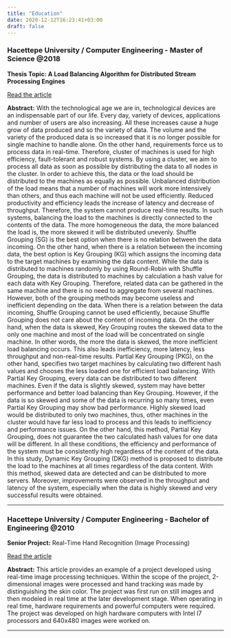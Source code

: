 ```yaml
---
title: "Education"
date: 2020-12-12T16:23:41+03:00
draft: false
---
```


### Hacettepe University / Computer Engineering - Master of Science @2018

**Thesis Topic: A Load Balancing Algorithm for Distributed Stream Processing Engines**

[Read the article](../files/article-dkg.pdf "A Load Balancing Algorithm for Distributed Stream Processing Engines")

**Abstract:**
With the technological age we are in, technological devices are an indispensable part of our life. Every day, variety of devices, applications and number of users are also increasing. All these increases cause a huge grow of data produced and so the variety of data. The volume and the variety of the produced data is so increased that it is no longer possible for single machine to handle alone. On the other hand, requirements force us to process data in real-time. Therefore, cluster of machines is used for high efficiency, fault-tolerant and robust systems. By using a cluster, we aim to process all data as soon as possible by distributing the data to all nodes in the cluster. In order to achieve this, the data or the load should be distributed to the machines as equally as possible. Unbalanced distribution of the load means that a number of machines will work more intensively than others, and thus each machine will not be used efficiently. Reduced productivity and efficiency leads the increase of latency and decrease of throughput. Therefore, the system cannot produce real-time results. In such systems, balancing the load to the machines is directly connected to the contents of the data. The more homogeneous the data, the more balanced the load is, the more skewed it will be distributed unevenly. Shuffle Grouping (SG) is the best option when there is no relation between the data incoming. On the other hand, when there is a relation between the incoming data, the best option is Key Grouping (KG) which assigns the incoming data to the target machines by examining the data content. While the data is distributed to machines randomly by using Round-Robin with Shuffle Grouping, the data is distributed to machines by calculation a hash value for each data with Key Grouping. Therefore, related data can be gathered in the same machine and there is no need to aggregate from several machines. However, both of the grouping methods may become useless and inefficient depending on the data. When there is a relation between the data incoming, Shuffle Grouping cannot be used efficiently, because Shuffle Grouping does not care about the content of incoming data. On the other hand, when the data is skewed, Key Grouping routes the skewed data to the only one machine and most of the load will be concentrated on single machine. In other words, the more the data is skewed, the more inefficient load balancing occurs. This also leads inefficiency, more latency, less throughput and non-real-time results. Partial Key Grouping (PKG), on the other hand, specifies two target machines by calculating two different hash values and chooses the less loaded one for efficient load balancing. With Partial Key Grouping, every data can be distributed to two different machines. Even if the data is slightly skewed, system may have better performance and better load balancing than Key Grouping. However, if the data is so skewed and some of the data is recurring so many times, even Partial Key Grouping may show bad performance. Highly skewed load would be distributed to only two machines, thus, other machines in the cluster would have far less load to process and this leads to inefficiency and performance issues. On the other hand, this method, Partial Key Grouping, does not guarantee the two calculated hash values for one data will be different. In all these conditions, the efficiency and performance of the system must be consistently high regardless of the content of the data. In this study, Dynamic Key Grouping (DKG) method is proposed to distribute the load to the machines at all times regardless of the data content. With this method, skewed data are detected and can be distributed to more servers. Moreover, improvements were observed in the throughput and latency of the system, especially when the data is highly skewed and very successful results were obtained.


---
### Hacettepe University / Computer Engineering - Bachelor of Engineering @2010

**Senior Project:** Real-Time Hand Recognition (Image Processing)

[Read the article](../files/article-hand-recognition.pdf "Real-Time Hand Recognition")

**Abstract:**
This article provides an example of a project developed using real-time image processing techniques. Within the scope of the project, 2-dimensional images were processed and hand tracking was made by distinguishing the skin color. The project was first run on still images and then modeled in real time at the later development stage. When operating in real time, hardware requirements and powerful computers were required. The project was developed on high hardware computers with Intel I7 processors and 640x480 images were worked on.


---
